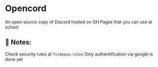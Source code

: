 # Opencord
An open source copy of Discord hosted on GH Pages that you can use at school

## 🚨 Notes:
Check security rules at `firebase.rules`
Only authentification via google is done yet
